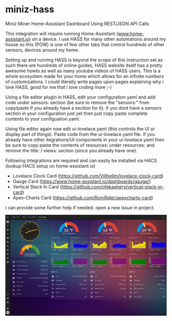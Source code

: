 # miniz-hass
Miniz Miner Home-Assistant Dashboard Using REST/JSON API Calls

This integration will require running Home-Assistant (www.home-assistant.io) on a device. I use HASS for many other automations around my house so this (POW) is one of few other tabs that control hundreds of other sensors, devices around my home.

Setting up and running HASS is beyond the scope of this instruction set as such there are hundreds of online guides, HASS website itself has a pretty awesome howto as well as many youtube videos of HASS users. This is a whole ecosystem made for your home which allows for an infinite numbers of customizations. I could literally write pages upon pages explaining why i love HASS, good for me that i love coding more ;-)

Using a file editor plugin in HASS, edit your configuration.yaml and add code under sensors: section (be sure to remove the "sensors:" from copy/paste if you already have a section for it). if you dont have a sensors section in your configuration just yet then just copy paste complete contents to your configuation.yaml.

Using file editor again now edit ui-lovelace.yaml (this controls the UI or display part of things). Paste code from the ui-lovelace.yaml file. If you already have other itegrations/UI components in your ui-lovelace.yaml then be sure to copy paste the contents of resources: under resources: and remove the title: / views: section (since you already have one).

Following integrations are required and can easily be installed via HACS (lookup HACS setup on home-assistant.io)
  * Lovelace Clock Card (https://github.com/Villhellm/lovelace-clock-card)
  * Gauge Card (https://www.home-assistant.io/dashboards/gauge/)
  * Vertical Stack In Card (https://github.com/ofekashery/vertical-stack-in-card)
  * Apex-Charts Card (https://github.com/RomRider/apexcharts-card)

I can provide some further help if needed. open a new issue in project.

![hass-ui](https://github.com/saad-akhtar/miniz-hass/raw/main/hass-ui.png)
